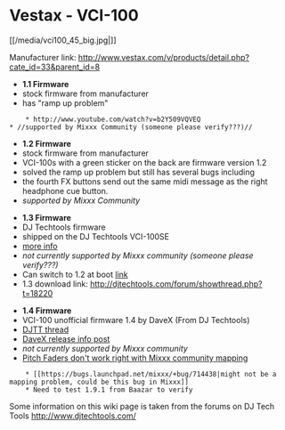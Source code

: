 # Vestax - VCI-100

[[/media/vci100_45_big.jpg|]]

Manufacturer link:
<http://www.vestax.com/v/products/detail.php?cate_id=33&parent_id=8>

  - **1.1 Firmware**
  - stock firmware from manufacturer
  - has "ramp up problem"

<!-- end list -->

``` 
    * http://www.youtube.com/watch?v=b2Y509VQVEQ
* //supported by Mixxx Community (someone please verify???)//
```

  - **1.2 Firmware**
  - stock firmware from manufacturer
  - VCI-100s with a green sticker on the back are firmware version 1.2
  - solved the ramp up problem but still has several bugs including
  - the fourth FX buttons send out the same midi message as the right
    headphone cue button. 
  - *supported by Mixxx Community*

<!-- end list -->

  - **1.3 Firmware**
  - DJ Techtools firmware
  - shipped on the DJ Techtools VCI-100SE
  - [more info](http://www.djtechtools.com/forum/showthread.php?t=871)
  - *not currently supported by Mixxx community (someone please
    verify???)*
  - Can switch to 1.2 at boot
    [link](http://www.djtechtools.com/forum/showthread.php?t=846#6)
  - 1.3 download link:
    <http://djtechtools.com/forum/showthread.php?t=18220>

<!-- end list -->

  - **1.4 Firmware**
  - VCI-100 unofficial firmware 1.4 by DaveX (From DJ Techtools)
  - [DJTT
    thread](http://www.djtechtools.com/forum/showthread.php?t=18181)
  - [DaveX release info
    post](http://www.djtechtools.com/forum/showpost.php?p=160905&postcount=37)
  - *not currently supported by Mixxx community*
  - [Pitch Faders don't work right with Mixxx community
    mapping](http://www.djtechtools.com/forum/showpost.php?p=250101&postcount=21)

<!-- end list -->

``` 
    * [[https://bugs.launchpad.net/mixxx/+bug/714438|might not be a mapping problem, could be this bug in Mixxx]]
    * Need to test 1.9.1 from Baazar to verify
```

Some information on this wiki page is taken from the forums on DJ Tech
Tools <http://www.djtechtools.com/>
